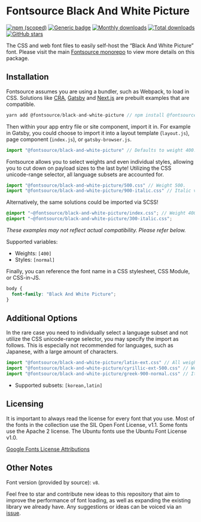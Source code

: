 # Fontsource Black And White Picture

[![npm (scoped)](https://img.shields.io/npm/v/@fontsource/black-and-white-picture?color=brightgreen)](https://www.npmjs.com/package/@fontsource/black-and-white-picture) [![Generic badge](https://img.shields.io/badge/fontsource-passing-brightgreen)](https://github.com/fontsource/fontsource) [![Monthly downloads](https://badgen.net/npm/dm/@fontsource/black-and-white-picture)](https://github.com/fontsource/fontsource) [![Total downloads](https://badgen.net/npm/dt/@fontsource/black-and-white-picture)](https://github.com/fontsource/fontsource) [![GitHub stars](https://img.shields.io/github/stars/fontsource/fontsource.svg?style=social&label=Star)](https://github.com/fontsource/fontsource/stargazers)

The CSS and web font files to easily self-host the “Black And White Picture” font. Please visit the main [Fontsource monorepo](https://github.com/fontsource/fontsource) to view more details on this package.

## Installation

Fontsource assumes you are using a bundler, such as Webpack, to load in CSS. Solutions like [CRA](https://create-react-app.dev/), [Gatsby](https://www.gatsbyjs.org/) and [Next.js](https://nextjs.org/) are prebuilt examples that are compatible.

```javascript
yarn add @fontsource/black-and-white-picture // npm install @fontsource/black-and-white-picture
```

Then within your app entry file or site component, import it in. For example in Gatsby, you could choose to import it into a layout template (`layout.js`), page component (`index.js`), or `gatsby-browser.js`.

```javascript
import "@fontsource/black-and-white-picture" // Defaults to weight 400.
```

Fontsource allows you to select weights and even individual styles, allowing you to cut down on payload sizes to the last byte! Utilizing the CSS unicode-range selector, all language subsets are accounted for.

```javascript
import "@fontsource/black-and-white-picture/500.css" // Weight 500.
import "@fontsource/black-and-white-picture/900-italic.css" // Italic variant.
```

Alternatively, the same solutions could be imported via SCSS!

```scss
@import "~@fontsource/black-and-white-picture/index.css"; // Weight 400.
@import "~@fontsource/black-and-white-picture/300-italic.css";
```

_These examples may not reflect actual compatibility. Please refer below._

Supported variables:

- Weights: `[400]`
- Styles: `[normal]`

Finally, you can reference the font name in a CSS stylesheet, CSS Module, or CSS-in-JS.

```css
body {
  font-family: "Black And White Picture";
}
```

## Additional Options

In the rare case you need to individually select a language subset and not utilize the CSS unicode-range selector, you may specify the import as follows. This is especially not recommended for languages, such as Japanese, with a large amount of characters.

```javascript
import "@fontsource/black-and-white-picture/latin-ext.css" // All weights with normal style included.
import "@fontsource/black-and-white-picture/cyrillic-ext-500.css" // Weight 500 with normal style.
import "@fontsource/black-and-white-picture/greek-900-normal.css" // Italic variant.
```

- Supported subsets: `[korean,latin]`

## Licensing

It is important to always read the license for every font that you use.
Most of the fonts in the collection use the SIL Open Font License, v1.1. Some fonts use the Apache 2 license. The Ubuntu fonts use the Ubuntu Font License v1.0.

[Google Fonts License Attributions](https://fonts.google.com/attribution)

## Other Notes

Font version (provided by source): `v8`.

Feel free to star and contribute new ideas to this repository that aim to improve the performance of font loading, as well as expanding the existing library we already have. Any suggestions or ideas can be voiced via an [issue](https://github.com/fontsource/fontsource/issues).
